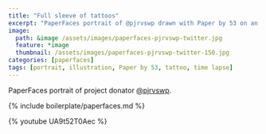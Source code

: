 ```yaml
---
title: "Full sleeve of tattoos"
excerpt: "PaperFaces portrait of @pjrvswp drawn with Paper by 53 on an iPad."
image: 
  path: &image /assets/images/paperfaces-pjrvswp-twitter.jpg 
  feature: *image
  thumbnail: /assets/images/paperfaces-pjrvswp-twitter-150.jpg
categories: [paperfaces]
tags: [portrait, illustration, Paper by 53, tattoo, time lapse]
---
```


PaperFaces portrait of project donator [@pjrvswp](https://twitter.com/pjrvswp).

{% include boilerplate/paperfaces.md %}

{% youtube UA9t52T0Aec %}
